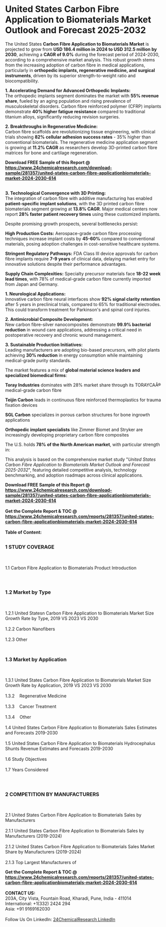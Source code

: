 <h1>United States Carbon Fibre Application to Biomaterials Market Outlook and Forecast 2025-2032</h1><p>The United States <strong>Carbon Fibre Application to Biomaterials Market</strong> is projected to grow from <strong>USD 186.4 million in 2024 to USD 312.5 million by 2030</strong>, achieving a <strong>CAGR of 9.0%</strong> during the forecast period of 2024-2030, according to a comprehensive market analysis. This robust growth stems from the increasing adoption of carbon fibre in medical applications, particularly in <strong>orthopedic implants, regenerative medicine, and surgical instruments</strong>, driven by its superior strength-to-weight ratio and biocompatibility.</p><p><strong>1. Accelerating Demand for Advanced Orthopedic Implants:</strong><br>
The orthopedic implants segment dominates the market with <strong>55% revenue share</strong>, fueled by an aging population and rising prevalence of musculoskeletal disorders. Carbon fibre reinforced polymer (CFRP) implants demonstrate <strong>40% higher fatigue resistance</strong> compared to traditional titanium alloys, significantly reducing revision surgeries.</p><p><strong>2. Breakthroughs in Regenerative Medicine:</strong><br>
Carbon fibre scaffolds are revolutionizing tissue engineering, with clinical trials showing <strong>82% cellular adhesion success rates</strong> - 35% higher than conventional biomaterials. The regenerative medicine application segment is growing at <strong>11.2% CAGR</strong> as researchers develop 3D-printed carbon fibre matrices for bone and cartilage regeneration.</p><div><b>Download FREE Sample of this Report @ 
            <a href="https://www.24chemicalresearch.com/download-sample/281357/united-states-carbon-fibre-applicationbiomaterials-market-2024-2030-614">
            https://www.24chemicalresearch.com/download-sample/281357/united-states-carbon-fibre-applicationbiomaterials-market-2024-2030-614</a></b></div><br><p><strong>3. Technological Convergence with 3D Printing:</strong><br>
The integration of carbon fibre with additive manufacturing has enabled <strong>patient-specific implant solutions</strong>, with the 3D printed carbon fibre biomaterials segment growing at <strong>13.8% CAGR</strong>. Major medical centers now report <strong>28% faster patient recovery times</strong> using these customized implants.</p><p>Despite promising growth prospects, several bottlenecks persist:</p><p><strong>High Production Costs:</strong> Aerospace-grade carbon fibre processing techniques increase implant costs by <strong>45-60%</strong> compared to conventional materials, posing adoption challenges in cost-sensitive healthcare systems.</p><p><strong>Stringent Regulatory Pathways:</strong> FDA Class III device approvals for carbon fibre implants require <strong>7-9 years</strong> of clinical data, delaying market entry for innovative solutions despite their performance advantages.</p><p><strong>Supply Chain Complexities:</strong> Specialty precursor materials face <strong>18-22 week lead times</strong>, with 78% of medical-grade carbon fibre currently imported from Japan and Germany.</p><p><strong>1. Neurological Applications:</strong><br>
Innovative carbon fibre neural interfaces show <strong>92% signal clarity retention</strong> after 5 years in preclinical trials, compared to 65% for traditional electrodes. This could transform treatment for Parkinson's and spinal cord injuries.</p><p><strong>2. Antimicrobial Composite Development:</strong><br>
New carbon fibre-silver nanocomposites demonstrate <strong>99.9% bacterial reduction</strong> in wound care applications, addressing a critical need in postoperative recovery and chronic wound management.</p><p><strong>3. Sustainable Production Initiatives:</strong><br>
Leading manufacturers are adopting bio-based precursors, with pilot plants achieving <strong>30% reduction</strong> in energy consumption while maintaining medical-grade purity standards.</p><p>The market features a mix of <strong>global material science leaders and specialized biomedical firms</strong>:</p><p><strong>Toray Industries</strong> dominates with 28% market share through its TORAYCAÂ® medical-grade carbon fibre</p><p><strong>Teijin Carbon</strong> leads in continuous fibre reinforced thermoplastics for trauma fixation devices</p><p><strong>SGL Carbon</strong> specializes in porous carbon structures for bone ingrowth applications</p><p><strong>Orthopedic implant specialists</strong> like Zimmer Biomet and Stryker are increasingly developing proprietary carbon fibre composites</p><p>The U.S. holds <strong>78% of the North American market</strong>, with particular strength in:</p><p>This analysis is based on the comprehensive market study "<em>United States Carbon Fibre Application to Biomaterials Market Outlook and Forecast 2025-2032</em>", featuring detailed competitive analysis, technology benchmarking, and adoption roadmaps across clinical applications.</p><div><b>Download FREE Sample of this Report @ 
            <a href="https://www.24chemicalresearch.com/download-sample/281357/united-states-carbon-fibre-applicationbiomaterials-market-2024-2030-614">
            https://www.24chemicalresearch.com/download-sample/281357/united-states-carbon-fibre-applicationbiomaterials-market-2024-2030-614</a></b></div><br><div><b>Get the Complete Report & TOC @ 
            <a href="https://www.24chemicalresearch.com/reports/281357/united-states-carbon-fibre-applicationbiomaterials-market-2024-2030-614">
            https://www.24chemicalresearch.com/reports/281357/united-states-carbon-fibre-applicationbiomaterials-market-2024-2030-614</a></b></div><br>
            <b>Table of Content:</b><p><h2><span style="font-size:16px"><strong>1 STUDY COVERAGE</strong></span></h2><br />
<p>1.1 Carbon Fibre Application to Biomaterials Product Introduction</p><br />
<h2><span style="font-size:16px"><strong>1.2 Market by Type</strong></span></h2><br />
<p>1.2.1 United Statesn Carbon Fibre Application to Biomaterials Market Size Growth Rate by Type, 2019 VS 2023 VS 2030<br /><br />
1.2.2 Carbon Nanofibers&nbsp;&nbsp; &nbsp;<br /><br />
1.2.3 Other<br /><br />
<h2><span style="font-size:16px"><strong>1.3 Market by Application</strong></span></h2><br />
<p>1.3.1 United States Carbon Fibre Application to Biomaterials Market Size Growth Rate by Application, 2019 VS 2023 VS 2030<br /><br />
1.3.2&nbsp;&nbsp; &nbsp;Regenerative Medicine<br /><br />
1.3.3&nbsp;&nbsp; &nbsp;Cancer Treatment<br /><br />
1.3.4&nbsp;&nbsp; &nbsp;Other<br /><br />
1.4 United States Carbon Fibre Application to Biomaterials Sales Estimates and Forecasts 2019-2030<br /><br />
1.5 United States Carbon Fibre Application to Biomaterials Hydrocephalus Shunts Revenue Estimates and Forecasts 2019-2030<br /><br />
1.6 Study Objectives<br /><br />
1.7 Years Considered</p><br />
<h2><span style="font-size:16px"><strong>2 COMPETITION BY MANUFACTURERS</strong></span></h2><br />
<p>2.1 United States Carbon Fibre Application to Biomaterials Sales by Manufacturers<br /><br />
2.1.1 United States Carbon Fibre Application to Biomaterials Sales by Manufacturers (2019-2024)<br /><br />
2.1.2 United States Carbon Fibre Application to Biomaterials Sales Market Share by Manufacturers (2019-2024)<br /><br />
2.1.3 Top Largest Manufacturers of </p><div><b>Get the Complete Report & TOC @ 
            <a href="https://www.24chemicalresearch.com/reports/281357/united-states-carbon-fibre-applicationbiomaterials-market-2024-2030-614">
            https://www.24chemicalresearch.com/reports/281357/united-states-carbon-fibre-applicationbiomaterials-market-2024-2030-614</a></b></div><br><b>CONTACT US:</b><br>
            203A, City Vista, Fountain Road, Kharadi, Pune, India - 411014<br>
            International: +1(332) 2424 294<br>
            Asia: +91 9169162030 <br><br>
            Follow Us On LinkedIn: <a href="https://www.linkedin.com/company/24chemicalresearch/">24ChemicalResearch LinkedIn</a>